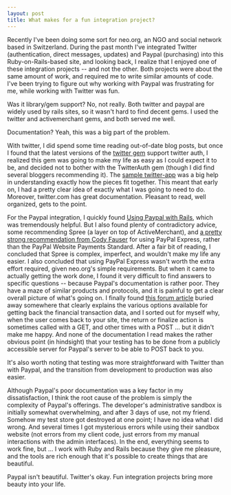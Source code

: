 ```yaml
---
layout: post
title: What makes for a fun integration project?
---
```


Recently I've been doing some sort for neo.org, an NGO and social network based in Switzerland. During the past month I've integrated Twitter (authentication, direct messages, updates) and Paypal (purchasing) into this Ruby-on-Rails-based site, and looking back, I realize that I enjoyed one of these integration projects -- and not the other. Both projects were about the same amount of work, and required me to write similar amounts of code. I've been trying to figure out why working with Paypal was frustrating for me, while working with Twitter was fun.

Was it library/gem support? No, not really. Both twitter and paypal are widely used by rails sites, so it wasn't hard to find decent gems. I used the twitter and activemerchant gems, and both served me well.

Documentation? Yeah, this was a big part of the problem.

With twitter, I did spend some time reading out-of-date blog posts, but once I found that the latest versions of the [twitter gem](http://github.com/jnunemaker/twitter) support twitter auth, I realized this gem was going to make my life as easy as I could expect it to be, and decided not to bother with the TwitterAuth gem (though I did find several bloggers recommending it). The [sample twitter-app](http://github.com/jnunemaker/twitter-app/) was a big help in understanding exactly how the pieces fit together. This meant that early on, I had a pretty clear idea of exactly what I was going to need to do. Moreover, twitter.com has great documentation. Pleasant to read, well organized, gets to the point.

For the Paypal integration, I quickly found [Using Paypal with Rails](http://www.fortytwo.gr/blog/14/Using-Paypal-with-Rails), which was tremendously helpful. But I also found plenty of contradictory advice, some recommending Spree (a layer on top of ActiveMerchant), and [a pretty strong recommendation from Cody Fauser](http://www.codyfauser.com/2008/1/17/paypal-express-payments-with-activemerchant) for using PayPal Express, rather than the PayPal Website Payments Standard. After a fair bit of reading, I concluded that Spree is complex, imperfect, and wouldn't make my life any easier. I also concluded that using PayPal Express wasn't worth the extra effort required, given neo.org's simple requirements. But when it came to actually getting the work done, I found it very difficult to find answers to specific questions -- because Paypal's documentation is rather poor. They have a maze of similar products and protocols, and it is painful to get a clear overall picture of what's going on. I finally found [this forum article](http://www.pdncommunity.com/pdn/board/message?board.id=basicpayments&message.id=368) buried away somewhere that clearly explains the various options available for getting back the financial transaction data, and I sorted out for myself why, when the user comes back to your site, the return or finalize action is sometimes called with a GET, and other times with a POST ... but it didn't make me happy. And none of the documentation I read makes the rather obvious point (in hindsight) that your testing has to be done from a publicly accessible server for Paypal's server to be able to POST back to you.

It's also worth noting that testing was more straightforward with Twitter than with Paypal, and the transition from development to production was also easier. 

Although Paypal's poor documentation was a key factor in my dissatisfaction, I think the root cause of the problem is simply the complexity of Paypal's offerings. The developer's administrative sandbox is initially somewhat overwhelming, and after 3 days of use, not my friend. Somehow my test store got destroyed at one point; I have no idea what I did wrong. And several times I got mysterious errors while using their sandbox website (not errors from my client code, just errors from my manual interactions with the admin interfaces). In the end, everything seems to work fine, but ... I work with Ruby and Rails because they give me pleasure, and the tools are rich enough that it's possible to create things that are beautiful. 

Paypal isn't beautiful. Twitter's okay. Fun integration projects bring more beauty into your life.
